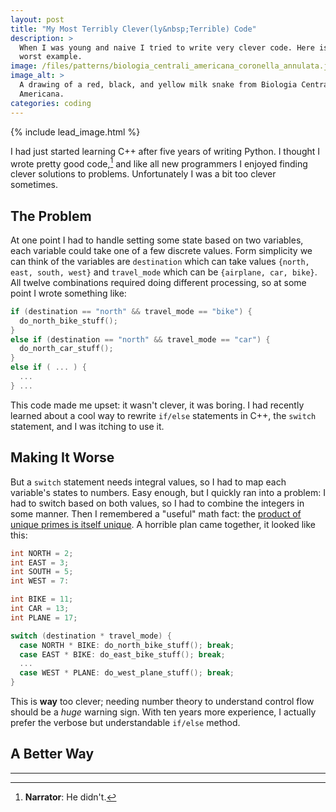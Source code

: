 ```yaml
---
layout: post
title: "My Most Terribly Clever(ly&nbsp;Terrible) Code"
description: >
  When I was young and naive I tried to write very clever code. Here is the
  worst example.
image: /files/patterns/biologia_centrali_americana_coronella_annulata.jpg
image_alt: >
  A drawing of a red, black, and yellow milk snake from Biologia Centrali
  Americana.
categories: coding
---
```


{% include lead_image.html %}

I had just started learning C++ after five years of writing Python. I thought
I wrote pretty good code,[^1] and like all new programmers I enjoyed finding
clever solutions to problems. Unfortunately I was a bit too clever sometimes.

## The Problem

At one point I had to handle setting some state based on two variables, each
variable could take one of a few discrete values. Form simplicity we can think
of the variables are `destination` which can take values `{north, east, south,
west}` and `travel_mode` which can be `{airplane, car, bike}`. All twelve
combinations required doing different processing, so at some point I wrote
something like:

```cpp
if (destination == "north" && travel_mode == "bike") {
  do_north_bike_stuff();
}
else if (destination == "north" && travel_mode == "car") { 
  do_north_car_stuff();
}
else if ( ... ) { 
  ...
} ...
```

This code made me upset: it wasn't clever, it was boring. I had recently learned
about a cool way to rewrite `if/else` statements in C++, the `switch`
statement, and I was itching to use it.

## Making It Worse

But a `switch` statement needs integral values, so I had to map each
variable's states to numbers. Easy enough, but I quickly ran into a problem: I
had to switch based on both values, so I had to combine the integers in some
manner. Then I remembered a "useful" math fact: the [product of unique primes
is itself unique][fta]. A horrible plan came together, it looked like this:

[fta]: https://en.wikipedia.org/wiki/Fundamental_theorem_of_arithmetic

```cpp
int NORTH = 2;
int EAST = 3;
int SOUTH = 5;
int WEST = 7:

int BIKE = 11;
int CAR = 13;
int PLANE = 17;

switch (destination * travel_mode) {
  case NORTH * BIKE: do_north_bike_stuff(); break;
  case EAST * BIKE: do_east_bike_stuff(); break;
  ...
  case WEST * PLANE: do_west_plane_stuff(); break;
}
```

This is **way** too clever; needing number theory to understand
control flow should be a *huge* warning sign. With ten years more experience,
I actually prefer the verbose but understandable `if/else` method.

## A Better Way

---

[^1]: **Narrator**: He didn't.

